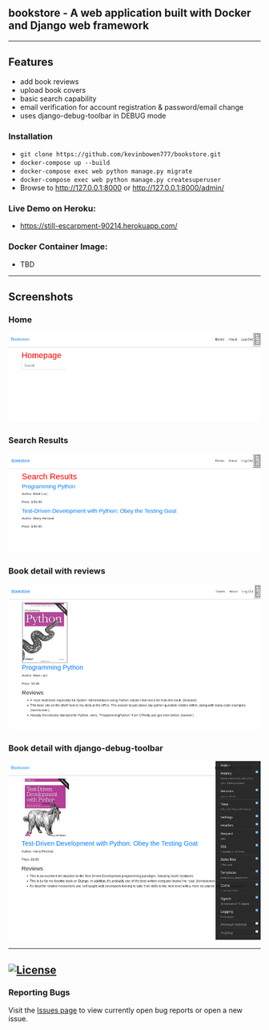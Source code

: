 ## bookstore - A web application built with Docker and Django web framework

---
## Features
 - add book reviews
 - upload book covers
 - basic search capability
 - email verification for account registration & password/email change
 - uses django-debug-toolbar in DEBUG mode

### Installation
 - `git clone https://github.com/kevinbowen777/bookstore.git`
 - `docker-compose up --build`
 - `docker-compose exec web python manage.py migrate`
 - `docker-compose exec web python manage.py createsuperuser`
 - Browse to http://127.0.0.1:8000 or http://127.0.0.1:8000/admin/

### Live Demo on Heroku:
 - https://still-escarpment-90214.herokuapp.com/

### Docker Container Image:

 - TBD
---
## Screenshots

### Home
![Home](https://github.com/kevinbowen777/bookstore/blob/master/images/bookstore_home.png)

### Search Results
![Search Results](https://github.com/kevinbowen777/bookstore/blob/master/images/bookstore_search-results.png)

### Book detail with reviews
![Book detail](https://github.com/kevinbowen777/bookstore/blob/master/images/bookstore_detail-review.png)

### Book detail with django-debug-toolbar
![Detail debug-toolbar](https://github.com/kevinbowen777/bookstore/blob/master/images/bookstore_booklist_debug-toolbar.png)

---
[![License](https://img.shields.io/badge/license-MIT-green)](https://github.com/kevinbowen777/bookstore/blob/master/LICENSE)
---
### Reporting Bugs

   Visit the [Issues page](https://github.com/kevinbowen777/bookstore/issues)
      to view currently open bug reports or open a new issue.
